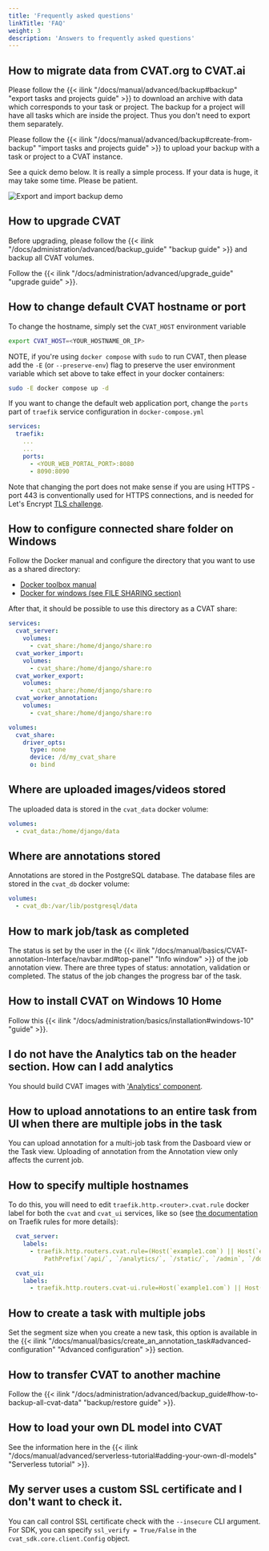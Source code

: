 ```yaml
---
title: 'Frequently asked questions'
linkTitle: 'FAQ'
weight: 3
description: 'Answers to frequently asked questions'
---
```


<!--lint disable heading-style-->

## How to migrate data from CVAT.org to CVAT.ai

Please follow the {{< ilink "/docs/manual/advanced/backup#backup" "export tasks and projects guide" >}} to
download an archive with data which corresponds to your task or project. The backup for a
project will have all tasks which are inside the project. Thus you don't need to export
them separately.

Please follow the {{< ilink "/docs/manual/advanced/backup#create-from-backup" "import tasks and projects guide" >}}
to upload your backup with a task or project to a CVAT instance.

See a quick demo below. It is really a simple process. If your data is huge, it may take some time.
Please be patient.

![Export and import backup demo](
  https://user-images.githubusercontent.com/40690625/180879954-44afcd95-1e94-451a-9a60-2f3bd6482cbf.gif)


## How to upgrade CVAT

Before upgrading, please follow the {{< ilink "/docs/administration/advanced/backup_guide" "backup guide" >}}
and backup all CVAT volumes.

Follow the {{< ilink "/docs/administration/advanced/upgrade_guide" "upgrade guide" >}}.

## How to change default CVAT hostname or port

To change the hostname, simply set the `CVAT_HOST` environment variable

```bash
export CVAT_HOST=<YOUR_HOSTNAME_OR_IP>
```
NOTE, if you're using `docker compose` with `sudo` to run CVAT, then please add the `-E` (or `--preserve-env`)
flag to preserve the user environment variable which set above to take effect in your docker containers:

```bash
sudo -E docker compose up -d
```

If you want to change the default web application port, change the `ports` part of `traefik` service configuration
in `docker-compose.yml`

```yml
services:
  traefik:
    ...
    ...
    ports:
      - <YOUR_WEB_PORTAL_PORT>:8080
      - 8090:8090
```

Note that changing the port does not make sense if you are using HTTPS - port 443 is conventionally
used for HTTPS connections, and is needed for Let's Encrypt [TLS challenge](https://doc.traefik.io/traefik/https/acme/#tlschallenge).

## How to configure connected share folder on Windows

Follow the Docker manual and configure the directory that you want to use as a shared directory:

- [Docker toolbox manual](https://docs.docker.com/toolbox/toolbox_install_windows/#optional-add-shared-directories)
- [Docker for windows (see FILE SHARING section)](https://docs.docker.com/docker-for-windows/#resources)

After that, it should be possible to use this directory as a CVAT share:

```yaml
services:
  cvat_server:
    volumes:
      - cvat_share:/home/django/share:ro
  cvat_worker_import:
    volumes:
      - cvat_share:/home/django/share:ro
  cvat_worker_export:
    volumes:
      - cvat_share:/home/django/share:ro
  cvat_worker_annotation:
    volumes:
      - cvat_share:/home/django/share:ro

volumes:
  cvat_share:
    driver_opts:
      type: none
      device: /d/my_cvat_share
      o: bind
```

## Where are uploaded images/videos stored

The uploaded data is stored in the `cvat_data` docker volume:

```yml
volumes:
  - cvat_data:/home/django/data
```

## Where are annotations stored

Annotations are stored in the PostgreSQL database. The database files are stored in the `cvat_db` docker volume:

```yml
volumes:
  - cvat_db:/var/lib/postgresql/data
```

## How to mark job/task as completed

The status is set by the user in the {{< ilink "/docs/manual/basics/CVAT-annotation-Interface/navbar.md#top-panel" "Info window" >}}
of the job annotation view.
There are three types of status: annotation, validation or completed.
The status of the job changes the progress bar of the task.

## How to install CVAT on Windows 10 Home

Follow this {{< ilink "/docs/administration/basics/installation#windows-10" "guide" >}}.

## I do not have the Analytics tab on the header section. How can I add analytics

You should build CVAT images with ['Analytics' component](https://github.com/cvat-ai/cvat/tree/develop/components/analytics).

## How to upload annotations to an entire task from UI when there are multiple jobs in the task

You can upload annotation for a multi-job task from the Dasboard view or the Task view.
Uploading of annotation from the Annotation view only affects the current job.

## How to specify multiple hostnames

To do this, you will need to edit `traefik.http.<router>.cvat.rule` docker label for both the
`cvat` and `cvat_ui` services, like so
(see [the documentation](https://doc.traefik.io/traefik/routing/routers/#rule) on Traefik rules for more details):

```yaml
  cvat_server:
    labels:
      - traefik.http.routers.cvat.rule=(Host(`example1.com`) || Host(`example2.com`)) &&
          PathPrefix(`/api/`, `/analytics/`, `/static/`, `/admin`, `/documentation/`, `/django-rq`)

  cvat_ui:
    labels:
      - traefik.http.routers.cvat-ui.rule=Host(`example1.com`) || Host(`example2.com`)
```

## How to create a task with multiple jobs

Set the segment size when you create a new task, this option is available in the
{{< ilink "/docs/manual/basics/create_an_annotation_task#advanced-configuration" "Advanced configuration" >}}
section.

## How to transfer CVAT to another machine

Follow the
{{< ilink "/docs/administration/advanced/backup_guide#how-to-backup-all-cvat-data" "backup/restore guide" >}}.

## How to load your own DL model into CVAT

See the information here in the
{{< ilink "/docs/manual/advanced/serverless-tutorial#adding-your-own-dl-models" "Serverless tutorial" >}}.

## My server uses a custom SSL certificate and I don't want to check it.

You can call control SSL certificate check with the `--insecure` CLI argument.
For SDK, you can specify `ssl_verify = True/False` in the `cvat_sdk.core.client.Config` object.

